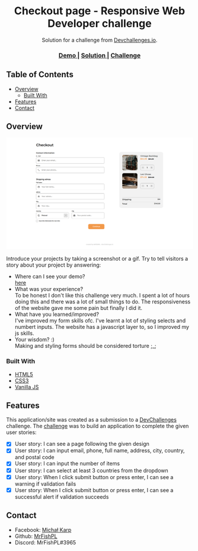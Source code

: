 <!-- Please update value in the {}  -->

<h1 align="center">Checkout page - Responsive Web Developer challenge</h1>

<div align="center">
   Solution for a challenge from  <a href="http://devchallenges.io" target="_blank">Devchallenges.io</a>.
</div>

<div align="center">
  <h3>
    <a href="https://mrfishpl.github.io/devchallenges.io-CheckoutPage-MrFishPL/">
      Demo
    </a>
    <span> | </span>
    <a href="https://{your-url-to-the-solution}">
      Solution
    </a>
    <span> | </span>
    <a href="https://devchallenges.io/challenges/0J1NxxGhOUYVqihwegfO">
      Challenge
    </a>
  </h3>
</div>

<!-- TABLE OF CONTENTS -->

## Table of Contents

- [Overview](#overview)
  - [Built With](#built-with)
- [Features](#features)
- [Contact](#contact)

<!-- OVERVIEW -->

## Overview

![screenshot](https://raw.githubusercontent.com/MrFishPL/devchallenges.io-CheckoutPage-MrFishPL/master/img/screencapture-file-home-mrfishpl-Pulpit-checkout-page-master-index-html-2022-06-20-16_38_24.png)

Introduce your projects by taking a screenshot or a gif. Try to tell visitors a story about your project by answering:

- Where can I see your demo?<br>
  [here](https://mrfishpl.github.io/devchallenges.io-CheckoutPage-MrFishPL/)
- What was your experience?<br>
  To be honest I don't like this challenge very much. I spent a lot of hours doing this and there was a lot of small things to do. The responsiveness of the website gave me some pain but finally I did it.
- What have you learned/improved?<br>
  I've improved my form skills ofc. I've learnt a lot of styling selects and numbert inputs. The website has a javascript layer to, so I improved my js skills.
- Your wisdom? :)<br>
Making and styling forms should be considered torture ;_;

### Built With

<!-- This section should list any major frameworks that you built your project using. Here are a few examples.-->

- [HTML5](https://html5.org/)
- [CSS3](https://www.w3.org/Style/CSS/Overview.en.html)
- [Vanilla JS](https://developer.mozilla.org/pl/docs/Web/JavaScript)

## Features

<!-- List the features of your application or follow the template. Don't share the figma file here :) -->

This application/site was created as a submission to a [DevChallenges](https://devchallenges.io/challenges) challenge. The [challenge](https://devchallenges.io/challenges/0J1NxxGhOUYVqihwegfO) was to build an application to complete the given user stories:

- [x] User story: I can see a page following the given design
- [x] User story: I can input email, phone, full name, address, city, country, and postal code
- [x] User story: I can input the number of items
- [x] User story: I can select at least 3 countries from the dropdown
- [x] User story: When I click submit button or press enter, I can see a warning if validation fails
- [x] User story: When I click submit button or press enter, I can see a successful alert if validation succeeds

## Contact

- Facebook: [Michał Karp](https://www.facebook.com/karpik.junior)
- Github: [MrFishPL](https://github.com/MrFishPL)
- Discord: MrFishPL#3965
